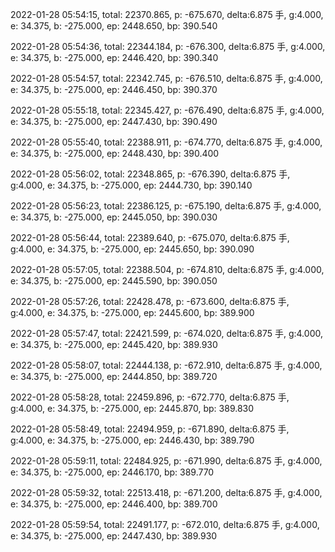 2022-01-28 05:54:15, total: 22370.865, p: -675.670, delta:6.875 手, g:4.000, e: 34.375, b: -275.000, ep: 2448.650, bp: 390.540

2022-01-28 05:54:36, total: 22344.184, p: -676.300, delta:6.875 手, g:4.000, e: 34.375, b: -275.000, ep: 2446.420, bp: 390.340

2022-01-28 05:54:57, total: 22342.745, p: -676.510, delta:6.875 手, g:4.000, e: 34.375, b: -275.000, ep: 2446.450, bp: 390.370

2022-01-28 05:55:18, total: 22345.427, p: -676.490, delta:6.875 手, g:4.000, e: 34.375, b: -275.000, ep: 2447.430, bp: 390.490

2022-01-28 05:55:40, total: 22388.911, p: -674.770, delta:6.875 手, g:4.000, e: 34.375, b: -275.000, ep: 2448.430, bp: 390.400

2022-01-28 05:56:02, total: 22348.865, p: -676.390, delta:6.875 手, g:4.000, e: 34.375, b: -275.000, ep: 2444.730, bp: 390.140

2022-01-28 05:56:23, total: 22386.125, p: -675.190, delta:6.875 手, g:4.000, e: 34.375, b: -275.000, ep: 2445.050, bp: 390.030

2022-01-28 05:56:44, total: 22389.640, p: -675.070, delta:6.875 手, g:4.000, e: 34.375, b: -275.000, ep: 2445.650, bp: 390.090

2022-01-28 05:57:05, total: 22388.504, p: -674.810, delta:6.875 手, g:4.000, e: 34.375, b: -275.000, ep: 2445.590, bp: 390.050

2022-01-28 05:57:26, total: 22428.478, p: -673.600, delta:6.875 手, g:4.000, e: 34.375, b: -275.000, ep: 2445.600, bp: 389.900

2022-01-28 05:57:47, total: 22421.599, p: -674.020, delta:6.875 手, g:4.000, e: 34.375, b: -275.000, ep: 2445.420, bp: 389.930

2022-01-28 05:58:07, total: 22444.138, p: -672.910, delta:6.875 手, g:4.000, e: 34.375, b: -275.000, ep: 2444.850, bp: 389.720

2022-01-28 05:58:28, total: 22459.896, p: -672.770, delta:6.875 手, g:4.000, e: 34.375, b: -275.000, ep: 2445.870, bp: 389.830

2022-01-28 05:58:49, total: 22494.959, p: -671.890, delta:6.875 手, g:4.000, e: 34.375, b: -275.000, ep: 2446.430, bp: 389.790

2022-01-28 05:59:11, total: 22484.925, p: -671.990, delta:6.875 手, g:4.000, e: 34.375, b: -275.000, ep: 2446.170, bp: 389.770

2022-01-28 05:59:32, total: 22513.418, p: -671.200, delta:6.875 手, g:4.000, e: 34.375, b: -275.000, ep: 2446.400, bp: 389.700

2022-01-28 05:59:54, total: 22491.177, p: -672.010, delta:6.875 手, g:4.000, e: 34.375, b: -275.000, ep: 2447.430, bp: 389.930
